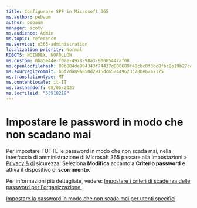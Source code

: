 ```yaml
---
title: Configurare SPF in Microsoft 365
ms.author: pebaum
author: pebaum
manager: scotv
ms.audience: Admin
ms.topic: reference
ms.service: o365-administration
localization_priority: Normal
ROBOTS: NOINDEX, NOFOLLOW
ms.custom: 0ba5e44e-f0ae-4978-98a3-90065447af08
ms.openlocfilehash: 00b884de904343f74437d808689f48cbc0f3bc8fbc8e19b27cebd1e2a68fdd71
ms.sourcegitcommit: b5f7da89a650d2915dc652449623c78be6247175
ms.translationtype: MT
ms.contentlocale: it-IT
ms.lasthandoff: 08/05/2021
ms.locfileid: "53918219"
---
```

# <a name="set-passwords-to-never-expire"></a>Impostare le password in modo che non scadano mai 

Per impostare TUTTE le password in modo che non scada mai, nella interfaccia di amministrazione di Microsoft 365 passare alla Impostazioni  >  [Privacy &amp; di](https://portal.office.com/adminportal/home#/settings/security) sicurezza. Seleziona **Modifica** accanto a **Criterio password** e attiva il dispositivo di **scorrimento.**
  
Per informazioni più dettagliate, vedere: [Impostare i criteri di scadenza delle password per l'organizzazione.](https://docs.microsoft.com/microsoft-365/admin/manage/set-password-expiration-policy)
  
[Impostare la password in modo che non scada mai per utenti specifici](https://docs.microsoft.com/microsoft-365/admin/add-users/set-password-to-never-expire)
  
